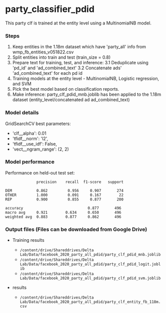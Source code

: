 # party_classifier_pdid

This party clf is trained at the entity level using a MultinomialNB model.

### Steps
1. Keep entities in the 1.18m dataset which have 'party_all' info from wmp_fb_entities_v051822.csv
2. Split entities into train and test (train_size = 0.8)
3. Prepare text for training, test, and inference:
    3.1 Deduplicate using 'pd_id' and 'ad_combined_text'
    3.2 Concatenate ads' 'ad_combined_text' for each pd id
4. Training models at the entity level - MultinomialNB, Logistic regression, and SVM
5. Pick the best model based on classification reports.
6. Make inference: party_clf_pdid_mnb.joblib has been applied to the 1.18m dataset (entity_level/concatenated ad ad_combined_text)

### Model details
GridSearchCV best parameters:
- 'clf__alpha': 0.01
- 'tfidf__norm': 'l2',
- 'tfidf__use_idf': False,
- 'vect__ngram_range': (2, 2)

### Model performance
Performance on held-out test set:
```
              precision    recall  f1-score   support

DEM           0.862         0.956     0.907       274
OTHER         1.000         0.091     0.167        22
REP           0.900         0.855     0.877       200

accuracy                             0.877       496
macro avg     0.921        0.634     0.650       496
weighted avg  0.883        0.877     0.862       496
```

### Output files (Files can be downloaded from Google Drive)
* Training results
    - `/content/drive/Shareddrives/Delta Lab/Data/facebook_2020_party_all_pdid/party_clf_pdid_mnb.joblib`
    - `/content/drive/Shareddrives/Delta Lab/Data/facebook_2020_party_all_pdid/party_clf_pdid_logit.joblib`
    - `/content/drive/Shareddrives/Delta Lab/Data/facebook_2020_party_all_pdid/party_clf_pdid_svm.joblib`

* results
    - `/content/drive/Shareddrives/Delta Lab/Data/facebook_2020_party_all_pdid/party_clf_entity_fb_118m.csv`
